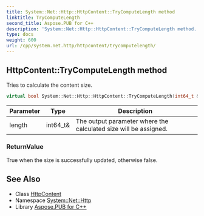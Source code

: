 ```yaml
---
title: System::Net::Http::HttpContent::TryComputeLength method
linktitle: TryComputeLength
second_title: Aspose.PUB for C++
description: 'System::Net::Http::HttpContent::TryComputeLength method. Tries to calculate the content size in C++.'
type: docs
weight: 600
url: /cpp/system.net.http/httpcontent/trycomputelength/
---
```

## HttpContent::TryComputeLength method


Tries to calculate the content size.

```cpp
virtual bool System::Net::Http::HttpContent::TryComputeLength(int64_t &length)=0
```


| Parameter | Type | Description |
| --- | --- | --- |
| length | int64_t\& | The output parameter where the calculated size will be assigned. |

### ReturnValue

True when the size is successfully updated, otherwise false.

## See Also

* Class [HttpContent](../)
* Namespace [System::Net::Http](../../)
* Library [Aspose.PUB for C++](../../../)
